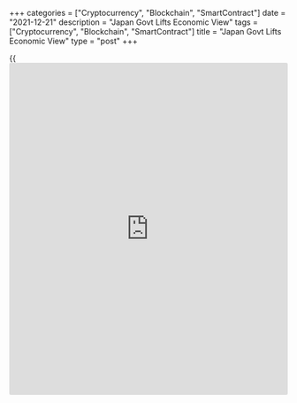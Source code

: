 +++
categories = ["Cryptocurrency", "Blockchain", "SmartContract"]
date = "2021-12-21"
description = "Japan Govt Lifts Economic View"
tags = ["Cryptocurrency", "Blockchain", "SmartContract"]
title = "Japan Govt Lifts Economic View"
type = "post"
+++

{{<iframe id="large-banner" src="https://www.bounty.group/#slide=22.0" width="100%" height="600" scrolling="no" style="border: 0px solid rgb(216, 221, 230); border-radius: 3px;">}}

Japan's government upgraded its economic assessment on Tuesday, as the
[economy][1] is expected to pick up from the downturn caused by the
pandemic.

"The economy shows movements of picking up recently as the severe
situation due to the Novel Coronavirus is gradually easing," the Cabinet
Office said in its December report.

In the November report, the government said, "The Japanese economy
continues to show weakness in picking up, although the severe situation
due to the Novel Coronavirus is gradually easing."

Upgrading the view on [business][2] investment, the government said the
business investment is picking up.

Further, the Cabinet Office was upbeat about private consumption. The
report said private consumption is picking up recently.

The government maintained its view on exports, industrial production,
corporate profits and consumer prices.

The government expects the economy to show movements of picking up.
However, the agency cautioned that attention should be given to the
effects of the Novel Coronavirus including variant.

For comments and feedback [contact](https://www.playgroundfx.com/contact/): editorial@rtt[news](https://www.letsplayfx.com/blog/forex-news-website/).com

[Economic News][1]

 **What parts of the world are seeing the best (and worst) economic
performances lately? Click[here][3] to check out our [Econ Scorecard][3]
and find out! See up-to-the-moment [ranking](https://www.playgroundfx.com/blog/crypto-exchange-ranking/)s for the best and worst
performers in [GDP][3], [unemployment rate][4], [inflation][5] and much
more.**

   1. www.rtt[news](https://www.letsplayfx.com/blog/forex-news-website/).com/Content/EconomicNews.aspx
   2. www.rtt[news](https://www.letsplayfx.com/blog/forex-news-website/).com/Content/Business.aspx
   3. www.rtt[news](https://www.letsplayfx.com/blog/forex-news-website/).com/economic-scorecard/world-rank/GDP/highest-performance.aspx
   4. www.rtt[news](https://www.letsplayfx.com/blog/forex-news-website/).com/economic-scorecard/world-rank/unemployment-rate/lowest-performance.aspx
   5. www.rtt[news](https://www.letsplayfx.com/blog/forex-news-website/).com/economic-scorecard/world-rank/CPI/highest-performance.aspx